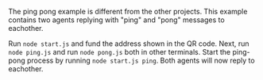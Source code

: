 The ping pong example is different from the other projects. 
This example contains two agents replying with "ping" and "pong" messages to eachother.

Run `node start.js` and fund the address shown in the QR code.
Next, run `node ping.js` and run `node pong.js` both in other terminals. 
Start the ping-pong process by running `node start.js ping`. 
Both agents will now reply to eachother.

